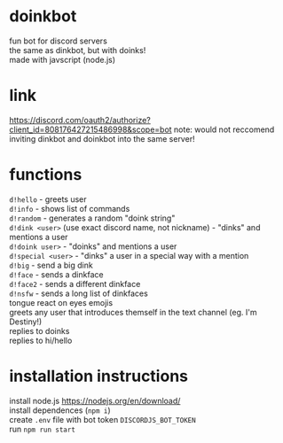 # doinkbot
fun bot for discord servers \
the same as dinkbot, but with doinks! \
made with javscript (node.js)

# link
https://discord.com/oauth2/authorize?client_id=808176427215486998&scope=bot
note: would not reccomend inviting dinkbot and doinkbot into the same server!

# functions
`d!hello` - greets user \
`d!info` - shows list of commands \
`d!random` - generates a random "doink string" \
`d!dink <user>` (use exact discord name, not nickname) - "dinks" and mentions a user \
`d!doink user>` - "doinks" and mentions a user\
`d!special <user>` - "dinks" a user in a special way with a mention \
`d!big` - send a big dink \
`d!face` - sends a dinkface\
`d!face2` - sends a different dinkface \
`d!nsfw` - sends a long list of dinkfaces \
tongue react on eyes emojis\
greets any user that introduces themself in the text channel (eg. I'm Destiny!) \
replies to doinks \
replies to hi/hello 

# installation instructions
install node.js https://nodejs.org/en/download/ \
install dependences (`npm i`) \
create `.env` file with bot token `DISCORDJS_BOT_TOKEN` \
run `npm run start`
